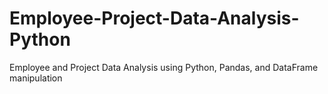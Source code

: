 # Employee-Project-Data-Analysis-Python
Employee and Project Data Analysis using Python, Pandas, and DataFrame manipulation
